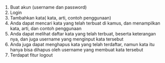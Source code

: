 1. Buat akun (username dan password)
2. Login
3. Tambahkan kata( kata, arti, contoh penggunaan)
4. Anda dapat mencari kata yang telah terbuat di kamus, dan menampilkan kata, arti, dan contoh penggunaan 
5. Anda dapat melihat daftar kata yang telah terbuat, beserta keterangan nya, dan juga username yang menginput kata tersebut
6. Anda juga dapat menghapus kata yang telah terdaftar, namun kata itu hanya bisa dihapus oleh username yang membuat kata tersebut
7. Terdapat fitur logout
